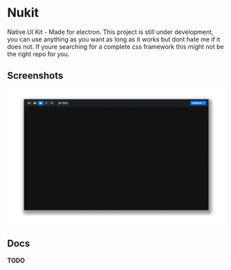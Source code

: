 
# Nukit
Native UI Kit - Made for electron. This project is still under development, you can
use anything as you want as long as it works but dont hate me if it does not.
If youre searching for a complete css framework this might not be the right repo for you.

## Screenshots
![Screenshot 1](https://raw.githubusercontent.com/juliusmh/nukit/a1c49aaade9c60ef473db7caf598b51fa55ab6ef/docs/screen1.png "Screenshot 1")

## Docs
**TODO**
